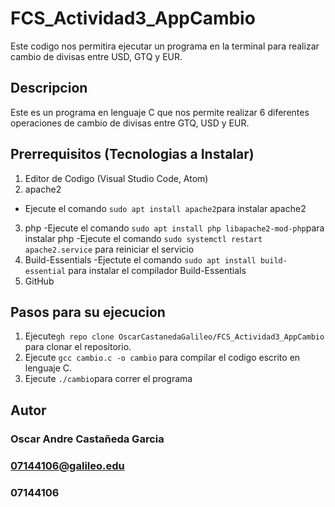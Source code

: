 # FCS_Actividad3_AppCambio

Este codigo nos permitira ejecutar un programa en la terminal para realizar cambio de divisas entre USD, GTQ y EUR.

## Descripcion


Este es un programa en lenguaje C que nos permite realizar 6 diferentes operaciones de cambio de divisas entre GTQ, USD y EUR.  

## Prerrequisitos (Tecnologias a Instalar)

1. Editor de Codigo (Visual Studio Code, Atom)
2. apache2
- Ejecute el comando `sudo apt install apache2`para instalar apache2
3. php
-Ejecute el comando `sudo apt install php libapache2-mod-php`para instalar php
-Ejecute el comando `sudo systemctl restart apache2.service` para reiniciar el servicio
4. Build-Essentials
-Ejectute el comando `sudo apt install build-essential` para instalar el compilador Build-Essentials
5. GitHub

## Pasos para su ejecucion
1. Ejecute`gh repo clone OscarCastanedaGalileo/FCS_Actividad3_AppCambio` para clonar el repositorio.
2. Ejecute `gcc cambio.c -o cambio` para compilar el codigo escrito en lenguaje C.
3. Ejecute `./cambio`para correr el programa


## Autor
### Oscar Andre Castañeda Garcia
### 07144106@galileo.edu
### 07144106
   

